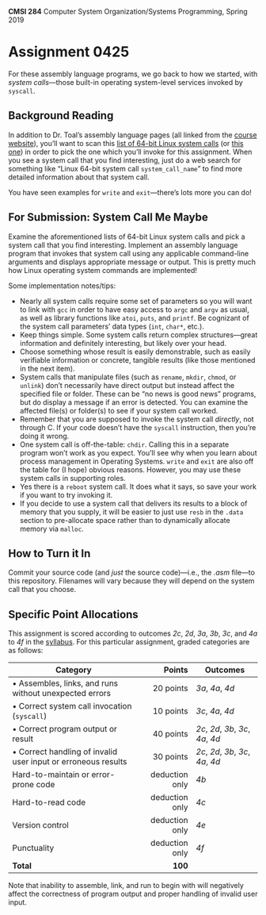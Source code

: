 **CMSI 284** Computer System Organization/Systems Programming, Spring 2019

# Assignment 0425
For these assembly language programs, we go back to how we started, with _system calls_—those built-in operating system-level services invoked by `syscall`.

## Background Reading
In addition to Dr. Toal’s assembly language pages (all linked from the [course website](https://dondi.lmu.build/spring2019/cmsi284)), you’ll want to scan this [list of 64-bit Linux system calls](https://filippo.io/linux-syscall-table/) (or [this one](http://blog.rchapman.org/posts/Linux_System_Call_Table_for_x86_64/)) in order to pick the one which you’ll invoke for this assignment. When you see a system call that you find interesting, just do a web search for something like “Linux 64-bit system call `system_call_name`” to find more detailed information about that system call.

You have seen examples for `write` and `exit`—there’s lots more you can do!

## For Submission: System Call Me Maybe

Examine the aforementioned lists of 64-bit Linux system calls and pick a system call that you find interesting. Implement an assembly language program that invokes that system call using any applicable command-line arguments and displays appropriate message or output. This is pretty much how Linux operating system commands are implemented!

Some implementation notes/tips:
* Nearly all system calls require some set of parameters so you will want to link with `gcc` in order to have easy access to `argc` and `argv` as usual, as well as library functions like `atoi`, `puts`, and `printf`. Be cognizant of the system call parameters’ data types (`int`, `char*`, etc.).
* Keep things simple. Some system calls return complex structures—great information and definitely interesting, but likely over your head.
* Choose something whose result is easily demonstrable, such as easily verifiable information or concrete, tangible results (like those mentioned in the next item).
* System calls that manipulate files (such as `rename`, `mkdir`, `chmod`, or `unlink`) don’t necessarily have direct output but instead affect the specified file or folder. These can be “no news is good news” programs, but do display a message if an error is detected. You can examine the affected file(s) or folder(s) to see if your system call worked.
* Remember that you are supposed to invoke the system call _directly_, not through C. If your code doesn’t have the `syscall` instruction, then you’re doing it wrong.
* One system call is off-the-table: `chdir`. Calling this in a separate program won’t work as you expect. You’ll see why when you learn about process management in Operating Systems. `write` and `exit` are also off the table for (I hope) obvious reasons. However, you may use these system calls in supporting roles.
* Yes there is a `reboot` system call. It does what it says, so save your work if you want to try invoking it.
* If you decide to use a system call that delivers its results to a block of memory that you supply, it will be easier to just use `resb` in the `.data` section to pre-allocate space rather than to dynamically allocate memory via `malloc`.

## How to Turn it In
Commit your source code (and _just_ the source code)—i.e., the _.asm_ file—to this repository. Filenames will vary because they will depend on the system call that you choose.

## Specific Point Allocations
This assignment is scored according to outcomes _2c_, _2d_, _3a_, _3b_, _3c_, and _4a_ to _4f_ in the [syllabus](https://dondi.lmu.build/spring2019/cmsi284/cmsi284-spring2019-syllabus.pdf). For this particular assignment, graded categories are as follows:

| Category | Points | Outcomes |
| -------- | -----: | -------- |
| • Assembles, links, and runs without unexpected errors | 20 points | _3a_, _4a_, _4d_ |
| • Correct system call invocation (`syscall`) | 10 points | _3c_, _4a_, _4d_ |
| • Correct program output or result | 40 points | _2c_, _2d_, _3b_, _3c_, _4a_, _4d_ |
| • Correct handling of invalid user input or erroneous results | 30 points | _2c_, _2d_, _3b_, _3c_, _4a_, _4d_ |
| Hard-to-maintain or error-prone code | deduction only | _4b_ |
| Hard-to-read code | deduction only | _4c_ |
| Version control | deduction only | _4e_ |
| Punctuality | deduction only | _4f_ |
| **Total** | **100** |

Note that inability to assemble, link, and run to begin with will negatively affect the correctness of program output and proper handling of invalid user input.
